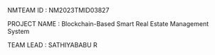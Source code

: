 NMTEAM ID : NM2023TMID03827

PROJECT NAME : Blockchain-Based Smart Real Estate Management System

TEAM LEAD : SATHIYABABU R
